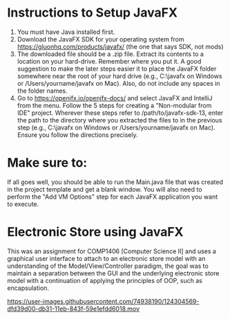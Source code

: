 # Instructions to Setup JavaFX

1. You must have Java installed first.
2. Download the JavaFX SDK for your operating system from https://gluonhq.com/products/javafx/ (the one that says SDK, not mods)
3. The downloaded file should be a .zip file. Extract its contents to a location on your hard-drive. Remember where you put it. A good suggestion to make the later steps easier it to place the JavaFX folder somewhere near the root of your hard drive (e.g., C:\javafx on Windows or /Users/yourname/javafx on Mac). Also, do not include any spaces in the folder names.
4. Go to https://openjfx.io/openjfx-docs/ and select JavaFX and IntelliJ from the menu. Follow the 5 steps for creating a "Non-modular from IDE" project. Wherever these steps refer to /path/to/javafx-sdk-13, enter the path to the directory where you extracted the files to in the previous step (e.g., C:\javafx on Windows or /Users/yourname/javafx on Mac). Ensure you follow the directions precisely.

# Make sure to:
If all goes well, you should be able to run the Main.java file that was created in the project template and get a blank window. You will also need to perform the "Add VM Options" step for each JavaFX application you want to execute.

# Electronic Store using JavaFX

This was an assignment for COMP1406 [Computer Science II] and uses a graphical user interface to attach to an electronic store model with an understanding of the Model/View/Controller paradigm, the goal was to maintain a separation between the GUI and the underlying electronic store model with a continuation of applying the principles of OOP, such as encapsulation.

https://user-images.githubusercontent.com/74938190/124304569-dfd39d00-db31-11eb-843f-59e1efdd6018.mov
